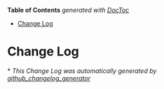 <!-- START doctoc generated TOC please keep comment here to allow auto update -->
<!-- DON'T EDIT THIS SECTION, INSTEAD RE-RUN doctoc TO UPDATE -->
**Table of Contents**  *generated with [DocToc](https://github.com/thlorenz/doctoc)*

- [Change Log](#change-log)

<!-- END doctoc generated TOC please keep comment here to allow auto update -->

# Change Log



\* *This Change Log was automatically generated by [github_changelog_generator](https://github.com/skywinder/Github-Changelog-Generator)*
